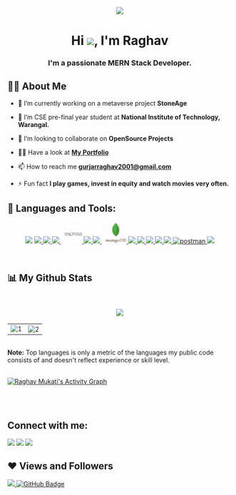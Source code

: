 <p align="center"><a href="#"><img src="https://cdn.dribbble.com/users/1787323/screenshots/11310814/media/78d925f388bdfd914f5c84a30261e239.png?compress=1&resize=400x300" height="175px"/></a></p>

<h1 align="center">Hi <img src="https://raw.githubusercontent.com/MartinHeinz/MartinHeinz/master/wave.gif" width="30px">, I'm Raghav</h1>
<h3 align="center">I'm a passionate MERN Stack Developer.</h3>


## 🙋‍♂️ About Me

- 🔭 I’m currently working on a metaverse project **StoneAge**

- 🌱 I’m CSE pre-final year student at **National Institute of Technology, Warangal.**

- 👯 I’m looking to collaborate on **OpenSource Projects**

- 👨‍💻 Have a look at **[My Portfolio](https://raghavmukati.me)**

- 📫 How to reach me **gurjarraghav2001@gmail.com**

- ⚡ Fun fact **I play games, invest in equity and watch movies very often.**

## 🚀 Languages and Tools:

<p align="center"> 
    <img src="https://img.icons8.com/color/48/000000/c-plus-plus-logo.png"/>
    <a href="https://developer.mozilla.org/en-US/docs/Web/JavaScript" target="_blank"> <img src="https://img.icons8.com/color/48/000000/javascript.png"/> </a> 
    <a href="https://reactjs.org/" target="_blank"> <img src="https://img.icons8.com/color/48/000000/react-native.png"/> </a>
    <a style="padding-right:8px;" href="https://nodejs.org" target="_blank"> <img src="https://img.icons8.com/color/48/000000/nodejs.png"/> </a> 
    <a href="https://expressjs.com" target="_blank"> <img src="https://raw.githubusercontent.com/devicons/devicon/master/icons/express/express-original-wordmark.svg" alt="express" width="40" height="40"/> </a>
    <a href="https://redux.js.org" target="_blank"> <img src="https://img.icons8.com/color/48/000000/redux.png"/> </a>
    <a style="padding-right:8px;" href="https://www.mysql.com/" target="_blank"> <img src="https://img.icons8.com/fluent/50/000000/mysql-logo.png"/> </a>
    <a href="https://www.mongodb.com/" target="_blank"> <img src="https://raw.githubusercontent.com/devicons/devicon/master/icons/mongodb/mongodb-original-wordmark.svg" alt="mongodb" width="48" height="48"/> </a> 
    <a href="https://www.w3.org/html/" target="_blank"> <img src="https://img.icons8.com/color/48/000000/html-5.png"/> </a> 
    <a href="https://www.w3schools.com/css/" target="_blank"> <img src="https://img.icons8.com/color/48/000000/css3.png"/> </a> 
    <a href="https://getbootstrap.com" target="_blank"> <img src="https://img.icons8.com/color/48/000000/bootstrap.png"/> </a> 
    <a href="https://www.python.org" target="_blank"> <img src="https://img.icons8.com/color/48/000000/python.png"/> </a> 
    <a href="https://firebase.google.com/" target="_blank"> <img src="https://img.icons8.com/color/48/000000/firebase.png"/> </a> 
    <a href="https://postman.com" target="_blank"> <img src="https://www.vectorlogo.zone/logos/getpostman/getpostman-icon.svg" alt="postman" width="45" height="45"/> </a>   
    <a href="https://git-scm.com/" target="_blank"> <img src="https://img.icons8.com/color/48/000000/git.png"/> </a> 
</p>

<!-- [![React Badge](https://img.shields.io/badge/-React-61DBFB?style=for-the-badge&labelColor=black&logo=react&logoColor=61DBFB)](#)  [![Javascript Badge](https://img.shields.io/badge/-Javascript-F0DB4F?style=for-the-badge&labelColor=black&logo=javascript&logoColor=F0DB4F)](#) [![Typescript Badge](https://img.shields.io/badge/-Typescript-007acc?style=for-the-badge&labelColor=black&logo=typescript&logoColor=007acc)](#) [![Nodejs Badge](https://img.shields.io/badge/-Nodejs-3C873A?style=for-the-badge&labelColor=black&logo=node.js&logoColor=3C873A)](#) [![GraphQL Badge](https://img.shields.io/badge/-GraphQl-e535ab?style=for-the-badge&labelColor=black&logo=node.js&logoColor=e535ab)](#) -->
<br/>

## 📊 My Github Stats
<br/>
 <p align="center">
<img src="https://github-readme-streak-stats.herokuapp.com/?user=raghav076&theme=merko">
</p>
<table align="center">
  <tr>
    <td><img src="https://github-readme-stats.vercel.app/api?username=raghav076&theme=radical&show_icons=true&include_all_commits=true&count_private=true&hide=contribs"  display=block width=100% height=auto alt="1"></td>
    <td><img src="https://github-readme-stats.vercel.app/api/top-langs/?username=raghav076&theme=radical&layout=compact&hide=Jupyter%20Notebook&langs_count=8"  display=block height=190 align="center" alt="2"></td>
   </tr>
</table>
<!-- <p align="center">
<img src="https://github-profile-trophy.vercel.app/?username=raghav076&theme=darkhub">
</p> -->

  <br/>
  <b>Note:</b> Top languages is only a metric of the languages my public code consists of and doesn't reflect experience or skill level.


<br/>
<br/>

<a href="https://activity-graph.herokuapp.com/graph?username=raghav076&bg_color=0D1117&color=5BCDEC&line=5BCDEC&point=FFFFFF&hide_border=true"><img alt="Raghav Mukati's Activity Graph" src="https://activity-graph.herokuapp.com/graph?username=raghav076&bg_color=0D1117&color=5BCDEC&line=5BCDEC&point=FFFFFF&hide_border=true" /></a>

<br/>
<br/>

## Connect with me:
<p align="left">

<a href = "https://www.linkedin.com/in/raghav076/"><img src="https://img.icons8.com/fluent/48/000000/linkedin.png"/></a>
<a href = "https://twitter.com/raghavmukati3"><img src="https://img.icons8.com/fluent/48/000000/twitter.png"/></a>
<a href = "https://www.instagram.com/_raghav_076"><img src="https://img.icons8.com/fluent/48/000000/instagram-new.png"/></a>

</p>

## ❤ Views and Followers
<a href="https://github.com/raghav076">
    <img src="https://komarev.com/ghpvc/?username=raghav076">
</a>
<a href="https://github.com/raghav076?tab=followers"><img src="https://img.shields.io/github/followers/raghav076?label=Followers&style=social" alt="GitHub Badge"></a>
